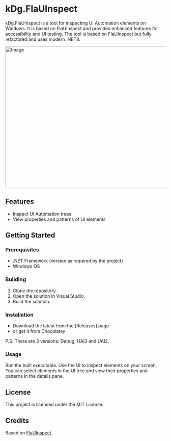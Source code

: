 # kDg.FlaUInspect

kDg.FlaUInspect is a tool for inspecting UI Automation elements on Windows. It is based on FlaUInspect and provides enhanced features for accessibility and UI testing.
The tool is based on FlaUInspect but fully refactored and uses modern .NET8.

<img width="605" height="445" alt="Image" src="https://github.com/user-attachments/assets/99a62848-dc04-449f-9486-7f41d21d17fe" />

## Features

- Inspect UI Automation trees
- View properties and patterns of UI elements

## Getting Started

### Prerequisites

- .NET Framework (version as required by the project)
- Windows OS

### Building

1. Clone the repository.
2. Open the solution in Visual Studio.
3. Build the solution.

### Installation
- Download the latest from the [Releases] page
- or get it from Chocolatey

P.S. There are 3 versions: Debug, UAI3 and UAI2.

### Usage

Run the built executable. Use the UI to inspect elements on your screen.
You can select elements in the UI tree and view their properties and patterns in the details pane.

## License

This project is licensed under the MIT License.

## Credits

Based on [FlaUInspect](https://github.com/FlaUI/FlaUInspect).

